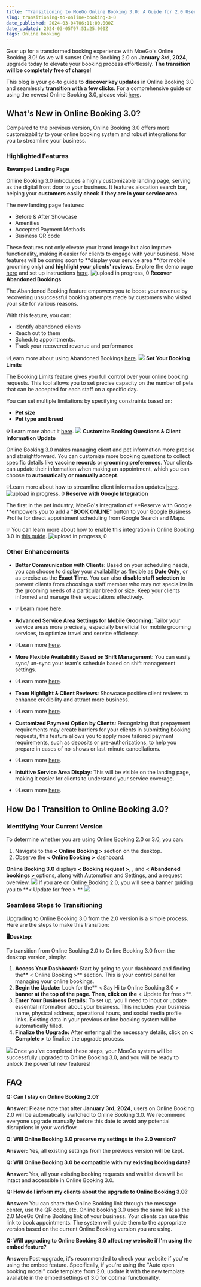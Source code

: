 ```yaml
---
title: "Transitioning to MoeGo Online Booking 3.0: A Guide for 2.0 Users"
slug: transitioning-to-online-booking-3-0
date_published: 2024-03-04T06:11:00.000Z
date_updated: 2024-03-05T07:51:25.000Z
tags: Online booking
---
```


Gear up for a transformed booking experience with MoeGo's Online Booking 3.0! As we will sunset Online Booking 2.0 on **January 3rd, 2024**, upgrade today to elevate your booking process effortlessly. **The transition will be completely free of charge**!

This blog is your go-to guide to **discover key updates** in Online Booking 3.0 and seamlessly **transition with a few clicks**. For a comprehensive guide on using the newest Online Booking 3.0, please visit [here](__GHOST_URL__/online-booking-overview/).

## What's New in Online Booking 3.0?

Compared to the previous version, Online Booking 3.0 offers more customizability to your online booking system and robust integrations for you to streamline your business. 

### Highlighted Features

**Revamped Landing Page**

Online Booking 3.0 introduces a highly customizable landing page, serving as the digital front door to your business. It features alocation search bar, helping your **customers easily check if they are in your service area**. 

The new landing page features:

- Before & After Showcase
- Amenities
- Accepted Payment Methods
- Business QR code

These features not only elevate your brand image but also improve functionality, making it easier for clients to engage with your business. More features will be coming soon to **display your service area **(for mobile grooming only) and **highlight your clients' reviews**. Explore the demo page [here](https://booking.moego.pet/ol/landing?name=CrazyCutePetSpa) and set up instructions [here](__GHOST_URL__/online-booking-landing-page/).
![upload in progress, 0](__GHOST_URL__/content/images/2023/09/CleanShot-2023-09-11-at-17.18.20.gif)
**Recover Abandoned Bookings**

The Abandoned Booking feature empowers you to boost your revenue by recovering unsuccessful booking attempts made by customers who visited your site for various reasons. 

With this feature, you can:

-  Identify abandoned clients
- Reach out to them
- Schedule appointments. 
- Track your recovered revenue and performance 

💡Learn more about using Abandoned Bookings [here](__GHOST_URL__/abandoned-booking-list/).
![](__GHOST_URL__/content/images/2023/11/CleanShot-2023-11-26-at-22.39.43@2x.png)
**Set Your Booking Limits**

The Booking Limits feature gives you full control over your online booking requests. This tool allows you to set precise capacity on the number of pets that can be accepted for each staff on a specific day. 

You can set multiple limitations by specifying constraints based on:

- **Pet size**
- **Pet type and breed**

**💡** Learn more about it [here](__GHOST_URL__/online-booking-availability/#5set-up-booking-limits).
![](__GHOST_URL__/content/images/2023/08/CleanShot-2023-08-14-at-16.56.15-20230814-095831--1-.gif)
**Customize Booking Questions & Client Information Update**

Online Booking 3.0 makes managing client and pet information more precise and straightforward. You can customize more booking questions to collect specific details like **vaccine records** or **grooming preferences**. Your clients can update their information when making an appointment, which you can choose to **automatically or manually accept**. 

💡Learn more about how to streamline client information updates [here](__GHOST_URL__/client-update-information-during-online-booking/).
![upload in progress, 0](__GHOST_URL__/content/images/2023/09/CleanShot-2023-09-11-at-17.28.07.gif)
**Reserve with Google Integration**

The first in the pet industry, MoeGo's integration of **Reserve with Google **empowers you to add a "**BOOK ONLINE**" button to your Google Business Profile for direct appointment scheduling from Google Search and Maps.

💡 You can learn more about how to enable this integration in Online Booking 3.0 in [this guide](__GHOST_URL__/reserve-with-google/).
![upload in progress, 0](__GHOST_URL__/content/images/2023/09/Google-reserve-1.gif)
### Other Enhancements

- **Better Communication with Clients**: Based on your scheduling needs, you can choose to display your availability as flexible as **Date Only**, or as precise as the **Exact Time**. You can also **disable staff selection** to prevent clients from choosing a staff member who may not specialize in the grooming needs of a particular breed or size. Keep your clients informed and manage their expectations effectively. 
- 💡 Learn more [here](__GHOST_URL__/online-booking-availability/).

- **Advanced Service Area Settings for Mobile Grooming**: Tailor your service areas more precisely, especially beneficial for mobile grooming services, to optimize travel and service efficiency. 
- 💡Learn more [here](__GHOST_URL__/service-area/).

- **More Flexible Availability Based on Shift Management**: You can easily sync/ un-sync your team's schedule based on shift management settings. 
- 💡Learn more [here](__GHOST_URL__/staff-shift-management/). 

- **Team Highlight & Client Reviews**: Showcase positive client reviews to enhance credibility and attract more business. 
- 💡Learn more [here](__GHOST_URL__/online-booking-landing-page/#4-set-up-team-highlights-and-reviews).

- **Customized Payment Option by Clients**: Recognizing that prepayment requirements may create barriers for your clients in submitting booking requests, this feature allows you to apply more tailored payment requirements, such as deposits or pre-authorizations, to help you prepare in cases of no-shows or last-minute cancellations. 
- 💡Learn more [here](__GHOST_URL__/online-booking-payments/#setting-customized-payment-options-by-clients).

- **Intuitive Service Area Display**: This will be visible on the landing page, making it easier for clients to understand your service coverage.
- 💡Learn more [here](__GHOST_URL__/transitioning-to-online-booking-3-0/#1-feature-highlight).

## How Do I Transition to Online Booking 3.0?

### Identifying Your Current Version

To determine whether you are using Online Booking 2.0 or 3.0, you can:

1. Navigate to the **< Online Booking >** section on the desktop.
2. Observe the **< Online Booking >** dashboard:

**Online Booking 3.0** displays **< Booking request >**, **<Waitlist >**, and **< Abandoned bookings >** options, along with Automation and Settings, and a request overview.
![](__GHOST_URL__/content/images/2023/11/CleanShot-2023-11-14-at-13.57.00.png)
If you are on Online Booking 2.0, you will see a banner guiding you to **< Update for free > **
![](__GHOST_URL__/content/images/2023/11/CleanShot-2023-11-28-at-21.41.06@2x.png)
### Seamless Steps to Transitioning

Upgrading to Online Booking 3.0 from the 2.0 version is a simple process. Here are the steps to make this transition:

**🖥️Desktop:**

To transition from Online Booking 2.0 to Online Booking 3.0 from the desktop version, simply:

1. **Access Your Dashboard:** Start by going to your dashboard and finding the** < Online Booking >** section. This is your control panel for managing your online bookings.
2. **Begin the Update:** Look for the** < Say Hi to Online Booking 3.0 > **banner at the top of the page. Then, click on the** < Update for free >**. 
3. **Enter Your Business Details:** To set up, you'll need to input or update essential information about your business. This includes your business name, physical address, operational hours, and social media profile links. Existing data in your previous online booking system will be automatically filled.
4. **Finalize the Upgrade:** After entering all the necessary details, click on **< Complete >** to finalize the upgrade process.

![](__GHOST_URL__/content/images/2023/11/CleanShot-2023-11-28-at-21.42.43.gif)
Once you've completed these steps, your MoeGo system will be successfully upgraded to Online Booking 3.0, and you will be ready to unlock the powerful new features!

## **FAQ**

**Q: Can I stay on Online Booking 2.0?**

**Answer:** Please note that after **January 3rd, 2024**, users on Online Booking 2.0 will be automatically switched to Online Booking 3.0. We recommend everyone upgrade manually before this date to avoid any potential disruptions in your workflow.

**Q: Will Online Booking 3.0 preserve my settings in the 2.0 version?**

**Answer:** Yes, all existing settings from the previous version will be kept. 

**Q: Will Online Booking 3.0 be compatible with my existing booking data?**

**Answer:** Yes, all your existing booking requests and waitlist data will be intact and accessible in Online Booking 3.0.

**Q: How do I inform my clients about the upgrade to Online Booking 3.0?**

**Answer:** You can share the Online Booking link through the message center, use the QR code, etc. Online booking 3.0 uses the same link as the 2.0 MoeGo Online Booking link of your business. Your clients can use this link to book appointments. The system will guide them to the appropriate version based on the current Online Booking version you are using.

**Q: Will upgrading to Online Booking 3.0 affect my website if I'm using the embed feature?**

**Answer:** Post-upgrade, it's recommended to check your website if you're using the embed feature. Specifically, if you're using the "Auto open booking modal" code template from 2.0, update it with the new template available in the embed settings of 3.0 for optimal functionality.
